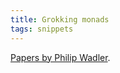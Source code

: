```yaml
---
title: Grokking monads
tags: snippets
---
```


[Papers by Philip Wadler](http://homepages.inf.ed.ac.uk/wadler/topics/monads.html 'Wadler: Monads').
